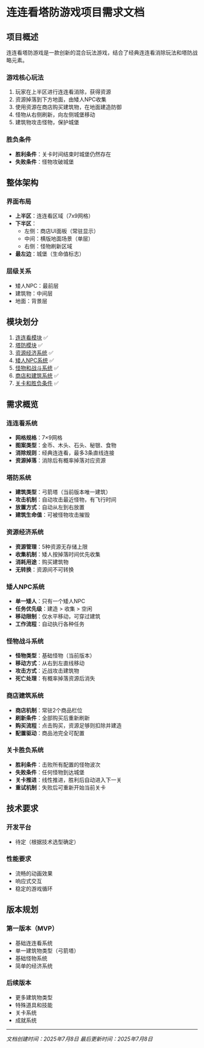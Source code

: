 # 连连看塔防游戏项目需求文档

## 项目概述

连连看塔防游戏是一款创新的混合玩法游戏，结合了经典连连看消除玩法和塔防战略元素。

### 游戏核心玩法
1. 玩家在上半区进行连连看消除，获得资源
2. 资源掉落到下方地面，由矮人NPC收集
3. 使用资源在商店购买建筑物，在地面建造防御
4. 怪物从右侧刷新，向左侧城堡移动
5. 建筑物攻击怪物，保护城堡

### 胜负条件
- **胜利条件**：关卡时间结束时城堡仍然存在
- **失败条件**：怪物攻破城堡

## 整体架构

### 界面布局
- **上半区**：连连看区域（7x9网格）
- **下半区**：
  - 左侧：商店UI面板（常驻显示）
  - 中间：横版地面场景（单层）
  - 右侧：怪物刷新区域
- **最左边**：城堡（生命值标志）

### 层级关系
- 矮人NPC：最前层
- 建筑物：中间层
- 地面：背景层

## 模块划分

1. [连连看模块](./docs/连连看模块需求.md) ✅
2. [塔防模块](./docs/塔防模块需求.md) ✅
3. [资源经济系统](./docs/资源经济系统需求.md) ✅
4. [矮人NPC系统](./docs/矮人NPC系统需求.md) ✅
5. [怪物和战斗系统](./docs/怪物和战斗系统需求.md) ✅
6. [商店和建筑系统](./docs/商店和建筑系统需求.md) ✅
7. [关卡和胜负条件](./docs/关卡和胜负条件需求.md) ✅

## 需求概览

### 连连看系统
- **网格规格**：7×9网格
- **图案类型**：金币、木头、石头、秘银、食物
- **消除规则**：经典连连看，最多3条直线连接
- **资源掉落**：消除后有概率掉落对应资源

### 塔防系统
- **建筑类型**：弓箭塔（当前版本唯一建筑）
- **攻击机制**：自动攻击最近怪物，有飞行时间
- **放置方式**：自动从左到右放置
- **建筑生命值**：可被怪物攻击摧毁

### 资源经济系统
- **资源管理**：5种资源无存储上限
- **收集机制**：矮人按掉落时间优先收集
- **消耗用途**：购买建筑物
- **无转换**：资源间不可转换

### 矮人NPC系统
- **单一矮人**：只有一个矮人NPC
- **任务优先级**：建造 > 收集 > 空闲
- **移动限制**：仅水平移动，可穿过建筑
- **工作流程**：自动执行各种任务

### 怪物战斗系统
- **怪物类型**：基础怪物（当前版本）
- **移动方式**：从右到左直线移动
- **攻击方式**：近战攻击建筑物
- **死亡处理**：有概率掉落资源后消失

### 商店建筑系统
- **商店机制**：常驻2个商品栏位
- **刷新条件**：全部购买后重新刷新
- **购买流程**：点击购买，资源足够则扣除并建造
- **配置驱动**：商品池完全可配置

### 关卡胜负系统
- **胜利条件**：击败所有配置的怪物波次
- **失败条件**：任何怪物到达城堡
- **关卡推进**：线性推进，胜利后自动进入下一关
- **重试机制**：失败后可重新开始当前关卡

## 技术要求

### 开发平台
- 待定（根据技术选型确定）

### 性能要求
- 流畅的动画效果
- 响应式交互
- 稳定的游戏循环

## 版本规划

### 第一版本（MVP）
- 基础连连看系统
- 单一建筑物类型（弓箭塔）
- 基础怪物系统
- 简单的经济系统

### 后续版本
- 更多建筑物类型
- 特殊道具和技能
- 关卡系统
- 成就系统

---

*文档创建时间：2025年7月8日*
*最后更新时间：2025年7月8日*
